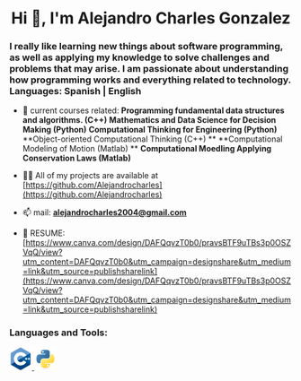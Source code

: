 <h1 align="center">Hi 👋, I'm Alejandro Charles Gonzalez</h1>
<h3 align="left">I really like learning new things about software programming, as well as applying my knowledge to solve challenges and problems that may arise. I am passionate about understanding how programming works and everything related to technology. Languages: Spanish | English</h3>

- 🌱 current courses related:
**Programming fundamental data structures and algorithms. (C++)**
**Mathematics and Data Science for Decision Making (Python)** 
**Computational Thinking for Engineering (Python)** 
**Object-oriented Computational Thinking (C++) **
**Computational Modeling of Motion (Matlab) **
**Computational Moedling Applying Conservation Laws (Matlab)**

- 👨‍💻 All of my projects are available at [https://github.com/Alejandrocharles](https://github.com/Alejandrocharles)

- 📫 mail: **alejandrocharles2004@gmail.com**

- 📄 RESUME: [https://www.canva.com/design/DAFQqvzT0b0/pravsBTF9uTBs3p0OSZVqQ/view?utm_content=DAFQqvzT0b0&utm_campaign=designshare&utm_medium=link&utm_source=publishsharelink](https://www.canva.com/design/DAFQqvzT0b0/pravsBTF9uTBs3p0OSZVqQ/view?utm_content=DAFQqvzT0b0&utm_campaign=designshare&utm_medium=link&utm_source=publishsharelink)
</p>

<h3 align="left">Languages and Tools:</h3>
<p align="left"> <a href="https://www.w3schools.com/cpp/" target="_blank" rel="noreferrer"> <img src="https://raw.githubusercontent.com/devicons/devicon/master/icons/cplusplus/cplusplus-original.svg" alt="cplusplus" width="40" height="40"/> </a> <a href="https://www.python.org" target="_blank" rel="noreferrer"> <img src="https://raw.githubusercontent.com/devicons/devicon/master/icons/python/python-original.svg" alt="python" width="40" height="40"/> </a> </p>
